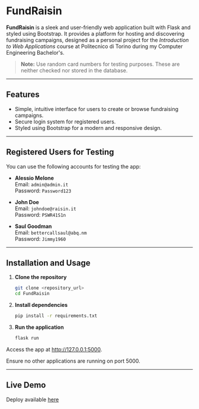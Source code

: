 # FundRaisin

**FundRaisin** is a sleek and user-friendly web application built with Flask and styled using Bootstrap. It provides a platform for hosting and discovering fundraising campaigns, designed as a personal project for the *Introduction to Web Applications* course at Politecnico di Torino during my Computer Engineering Bachelor's.

> **Note:** Use random card numbers for testing purposes. These are neither checked nor stored in the database.

---

## Features

- Simple, intuitive interface for users to create or browse fundraising campaigns.
- Secure login system for registered users.
- Styled using Bootstrap for a modern and responsive design.

---

## Registered Users for Testing

You can use the following accounts for testing the app:

- **Alessio Melone**  
  Email: `admin@admin.it`  
  Password: `Password123`

- **John Doe**  
  Email: `johndoe@raisin.it`  
  Password: `PSWR41S1n`

- **Saul Goodman**  
  Email: `bettercallsaul@abq.nm`  
  Password: `Jimmy1960`

---

## Installation and Usage

1. **Clone the repository**  
   ```bash
   git clone <repository_url>
   cd FundRaisin
2. **Install dependencies**
   ```bash
   pip install -r requirements.txt
3. **Run the application**
   ```bash
   flask run

Access the app at http://127.0.0.1:5000.

Ensure no other applications are running on port 5000.

---
## Live Demo

Deploy available [here](https://alessiomelone.pythonanywhere.com)